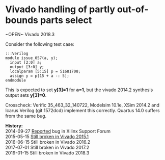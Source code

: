 
Vivado handling of partly out-of-bounds parts select
====================================================

~OPEN~ Vivado 2018.3

Consider the following test case:

    :::Verilog
    module issue_057(a, y);
      input [2:0] a;
      output [3:0] y;
      localparam [5:15] p = 51681708;
      assign y = p[15 + a -: 5];
    endmodule

This is expected to set **y[3]=1** for **a=1**, but the vivado 2014.2 synthesis output 
sets **y[3]=0**.

Crosscheck: Verific 35_463_32_140722, Modelsim 10.1e, XSim 2014.2 and Icarus Verilog
(git 1572dcd) implement this correctly. Quartus 14.0 suffers from the same bug.

**History:**  
2014-09-27 [Reported](http://forums.xilinx.com/t5/Synthesis/Vivado-bug-in-handling-of-partly-out-of-bounds-parts-select/td-p/524661) bug in Xilinx Support Forum  
2015-05-15 [Still broken in Vivado 2015.1](http://forums.xilinx.com/t5/Synthesis/Old-and-new-Vivado-Synthesis-Bugs/td-p/602988)  
2016-06-15 Still broken in Vivado 2016.2  
2017-07-01 Still broken in Vivado 2017.2  
2019-01-15 Still broken in Vivado 2018.3  
